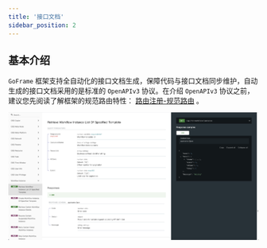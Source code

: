 ```yaml
---
title: '接口文档'
sidebar_position: 2
---
```


## 基本介绍

`GoFrame` 框架支持全自动化的接口文档生成，保障代码与接口文档同步维护，自动生成的接口文档采用的是标准的 `OpenAPIv3` 协议。在介绍 `OpenAPIv3` 协议之前，建议您先阅读了解框架的规范路由特性： [路由注册-规范路由](/docs/WEB服务开发/路由管理/路由管理-路由注册/路由注册-规范路由) 。

![](/markdown/487a4457a16a6cf2c86a7d706ce0d9cd.png)

    